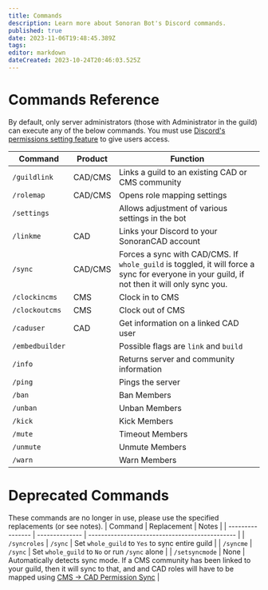 ```yaml
---
title: Commands
description: Learn more about Sonoran Bot's Discord commands.
published: true
date: 2023-11-06T19:48:45.389Z
tags: 
editor: markdown
dateCreated: 2023-10-24T20:46:03.525Z
---
```


# Commands Reference

By default, only server administrators (those with Administrator in the guild) can execute any of the below commands. You must use [Discord's permissions setting feature](https://discord.com/blog/slash-commands-permissions-discord-apps-bots) to give users access.

| Command          | Product | Function                                           |
| ---------------- | ------- | -------------------------------------------------- |
| `/guildlink`     | CAD/CMS | Links a guild to an existing CAD or CMS community  |
| `/rolemap`       | CAD/CMS | Opens role mapping settings                        |
| `/settings`      |         | Allows adjustment of various settings in the bot   |
| `/linkme`        | CAD     | Links your Discord to your SonoranCAD account      |
| `/sync`          | CAD/CMS | Forces a sync with CAD/CMS. If `whole_guild` is toggled, it will force a sync for everyone in your guild, if not then it will only sync you.             |
| `/clockincms`    | CMS     | Clock in to CMS                                    |
| `/clockoutcms`   | CMS     | Clock out of CMS                                   | 
| `/caduser`       | CAD     | Get information on a linked CAD user               |
| `/embedbuilder`  |         | Possible flags are `link` and `build`              | 
| `/info`          |         | Returns server and community information           |
| `/ping`          |         | Pings the server                                   |
| `/ban`           |         | Ban Members                                        |
| `/unban`         |         | Unban Members                                      |
| `/kick`          |         | Kick Members                                       |
| `/mute`          |         | Timeout Members                                    |
| `/unmute`        |         | Unmute Members                                     |
| `/warn`          |         | Warn Members                                       |

# Deprecated Commands <a href="deprecated-commands" id="deprecated-commands"></a>
These commands are no longer in use, please use the specified replacements (or see notes).
| Command          | Replacement    | Notes                                          |
| ---------------- | -------------- | ---------------------------------------------- |
| `/syncroles`     | `/sync`        | Set `whole_guild` to `Yes` to sync entire guild  |
| `/syncme`        | `/sync`        | Set `whole_guild` to `No` or run `/sync` alone   |
| `/setsyncmode`   | None           | Automatically detects sync mode. If a CMS community has been linked to your guild, then it will sync to that, and and CAD roles will have to be mapped using [CMS -> CAD Permission Sync](https://info.sonorancms.com/integration-capabilities/sonoran-cad-sync)  |